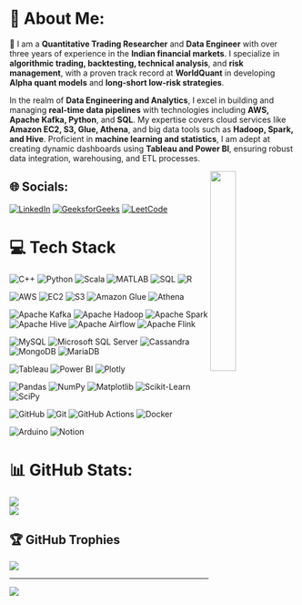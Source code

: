 # 🌟 About Me:

🔭 I am a **Quantitative Trading Researcher** and **Data Engineer** with over three years of experience in the **Indian financial markets**. I specialize in **algorithmic trading, backtesting, technical analysis**, and **risk management**, with a proven track record at **WorldQuant** in developing **Alpha quant models** and **long-short low-risk strategies**.

In the realm of **Data Engineering and Analytics**, I excel in building and managing **real-time data pipelines** with technologies including **AWS, Apache Kafka, Python**, and **SQL**. My expertise covers cloud services like **Amazon EC2, S3, Glue, Athena**, and big data tools such as **Hadoop, Spark, and Hive**. Proficient in **machine learning and statistics**, I am adept at creating dynamic dashboards using **Tableau and Power BI**, ensuring robust data integration, warehousing, and ETL processes.

</td>
    <!-- Right Column for GIF -->
    <td valign="top" width="30%">
      <img src="https://media.giphy.com/media/erePhJFWkfYMwTpNT8/giphy.gif" align="right" width="30%" />
    </td>
  </tr>
</table>




## 🌐 Socials:
[![LinkedIn](https://img.shields.io/badge/LinkedIn-%230077B5.svg?style=for-the-badge&logo=linkedin&logoColor=white)](https://linkedin.com/in/purvendra-kushvansh-019b99228)
[![GeeksforGeeks](https://img.shields.io/badge/GeeksforGeeks-%2300b300.svg?style=for-the-badge&logo=geeksforgeeks&logoColor=white)](https://auth.geeksforgeeks.org/user/purvend0hz9)
[![LeetCode](https://img.shields.io/badge/LeetCode-%23FFA116.svg?style=for-the-badge&logo=leetcode&logoColor=black)](https://leetcode.com/purvendra1969/)

# 💻 Tech Stack


![C++](https://img.shields.io/badge/C++-%2300599C.svg?style=flat-square&logo=cplusplus&logoColor=white)
![Python](https://img.shields.io/badge/Python-%2314354C.svg?style=flat-square&logo=python&logoColor=white)
![Scala](https://img.shields.io/badge/Scala-%23DC322F.svg?style=flat-square&logo=scala&logoColor=white)
![MATLAB](https://img.shields.io/badge/MATLAB-%23ffdb00.svg?style=flat-square&logo=mathworks&logoColor=black)
![SQL](https://img.shields.io/badge/SQL-%2300f.svg?style=flat-square&logo=amazon-dynamodb&logoColor=white)
![R](https://img.shields.io/badge/R-%23276DC3.svg?style=flat-square&logo=r&logoColor=white)

![AWS](https://img.shields.io/badge/AWS-%23FF9900.svg?style=flat-square&logo=amazon-aws&logoColor=white)
![EC2](https://img.shields.io/badge/EC2-%23FF9900.svg?style=flat-square&logo=amazon-ec2&logoColor=black)
![S3](https://img.shields.io/badge/S3-%23569A31.svg?style=flat-square&logo=amazon-s3&logoColor=white)
![Amazon Glue](https://img.shields.io/badge/Amazon_Glue-%23FF9900.svg?style=flat-square&logo=amazon-aws&logoColor=white)
![Athena](https://img.shields.io/badge/Athena-%231674B1.svg?style=flat-square&logo=amazon-athena&logoColor=white)

![Apache Kafka](https://img.shields.io/badge/Apache_Kafka-%23000000.svg?style=flat-square&logo=apache-kafka&logoColor=white)
![Apache Hadoop](https://img.shields.io/badge/Apache_Hadoop-%2366CCFF.svg?style=flat-square&logo=apache-hadoop&logoColor=black)
![Apache Spark](https://img.shields.io/badge/Apache_Spark-%23E25A1C.svg?style=flat-square&logo=apache-spark&logoColor=white)
![Apache Hive](https://img.shields.io/badge/Apache_Hive-%23FDEE21.svg?style=flat-square&logo=apache-hive&logoColor=black)
![Apache Airflow](https://img.shields.io/badge/Apache_Airflow-%23017CEE.svg?style=flat-square&logo=apache-airflow&logoColor=white)
![Apache Flink](https://img.shields.io/badge/Apache_Flink-%23E6526F.svg?style=flat-square&logo=apache-flink&logoColor=white)

![MySQL](https://img.shields.io/badge/MySQL-%2300f.svg?style=flat-square&logo=mysql&logoColor=white)
![Microsoft SQL Server](https://img.shields.io/badge/Microsoft_SQL_Server-%23CC2927.svg?style=flat-square&logo=microsoft-sql-server&logoColor=white)
![Cassandra](https://img.shields.io/badge/Cassandra-%231287B1.svg?style=flat-square&logo=apache-cassandra&logoColor=white)
![MongoDB](https://img.shields.io/badge/MongoDB-%234EA94B.svg?style=flat-square&logo=mongodb&logoColor=white)
![MariaDB](https://img.shields.io/badge/MariaDB-%23003545.svg?style=flat-square&logo=mariadb&logoColor=white)

![Tableau](https://img.shields.io/badge/Tableau-%23E97627.svg?style=flat-square&logo=tableau&logoColor=white)
![Power BI](https://img.shields.io/badge/Power_BI-%23F2C811.svg?style=flat-square&logo=power-bi&logoColor=black)
![Plotly](https://img.shields.io/badge/Plotly-%233F4F75.svg?style=flat-square&logo=plotly&logoColor=white)

![Pandas](https://img.shields.io/badge/pandas-%23150458.svg?style=flat-square&logo=pandas&logoColor=white)
![NumPy](https://img.shields.io/badge/numpy-%23013243.svg?style=flat-square&logo=numpy&logoColor=white)
![Matplotlib](https://img.shields.io/badge/matplotlib-%23150458.svg?style=flat-square&logo=python&logoColor=white)
![Scikit-Learn](https://img.shields.io/badge/scikit--learn-%23F7931E.svg?style=flat-square&logo=scikit-learn&logoColor=white)
![SciPy](https://img.shields.io/badge/SciPy-%230C55A5.svg?style=flat-square&logo=scipy&logoColor=white)

![GitHub](https://img.shields.io/badge/GitHub-%23181717.svg?style=flat-square&logo=github&logoColor=white)
![Git](https://img.shields.io/badge/Git-%23F05033.svg?style=flat-square&logo=git&logoColor=white)
![GitHub Actions](https://img.shields.io/badge/GitHub_Actions-%232088FF.svg?style=flat-square&logo=github-actions&logoColor=white)
![Docker](https://img.shields.io/badge/Docker-%230db7ed.svg?style=flat-square&logo=docker&logoColor=white)

![Arduino](https://img.shields.io/badge/Arduino-%2300979D.svg?style=flat-square&logo=arduino&logoColor=white)
![Notion](https://img.shields.io/badge/Notion-%23000000.svg?style=flat-square&logo=notion&logoColor=white)


# 📊 GitHub Stats:
![](https://github-readme-stats.vercel.app/api?username=purvendra1969&theme=dark&hide_border=false&include_all_commits=false&count_private=false)<br/>
![](https://github-readme-streak-stats.herokuapp.com/?user=purvendra1969&theme=dark&hide_border=false)<br/>


## 🏆 GitHub Trophies
![](https://github-profile-trophy.vercel.app/?username=purvendra1969&theme=radical&no-frame=false&no-bg=true&margin-w=4)

---
[![](https://visitcount.itsvg.in/api?id=purvendra1969&icon=0&color=0)](https://visitcount.itsvg.in)

<!-- Proudly created with GPRM ( https://gprm.itsvg.in ) -->
